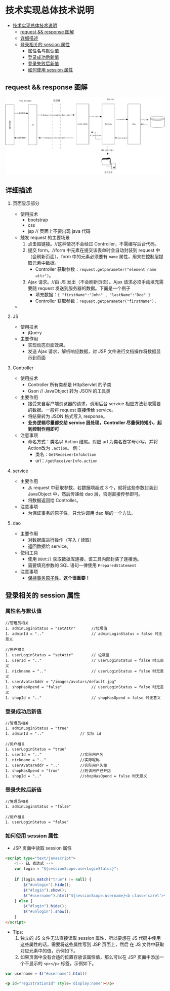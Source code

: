# 技术实现总体技术说明

<!-- TOC -->

- [技术实现总体技术说明](#%E6%8A%80%E6%9C%AF%E5%AE%9E%E7%8E%B0%E6%80%BB%E4%BD%93%E6%8A%80%E6%9C%AF%E8%AF%B4%E6%98%8E)
    - [request && response 图解](#request--response-%E5%9B%BE%E8%A7%A3)
    - [详细描述](#%E8%AF%A6%E7%BB%86%E6%8F%8F%E8%BF%B0)
    - [登录相关的 session 属性](#%E7%99%BB%E5%BD%95%E7%9B%B8%E5%85%B3%E7%9A%84-session-%E5%B1%9E%E6%80%A7)
        - [属性名与默认值](#%E5%B1%9E%E6%80%A7%E5%90%8D%E4%B8%8E%E9%BB%98%E8%AE%A4%E5%80%BC)
        - [登录成功后新值](#%E7%99%BB%E5%BD%95%E6%88%90%E5%8A%9F%E5%90%8E%E6%96%B0%E5%80%BC)
        - [登录失败后新值](#%E7%99%BB%E5%BD%95%E5%A4%B1%E8%B4%A5%E5%90%8E%E6%96%B0%E5%80%BC)
        - [如何使用 session 属性](#%E5%A6%82%E4%BD%95%E4%BD%BF%E7%94%A8-session-%E5%B1%9E%E6%80%A7)

<!-- /TOC -->

## request && response 图解

![request && response 图解](../images/srs/request-response.png)

## 详细描述

1. 页面显示部分
    - 使用技术
        - bootstrap
        - css
        - jsp // 页面上不要出现 java 代码
    - 触发 request 的主要场景
        1. 点击超链接。//这种情况不会经过 Controller，不需编写后台代码。
        1. 提交 form。//form 中元素在提交该表单时会自动封装到 request 中（会刷新页面）。form 中的元素必须要有 `name` 属性，用来在控制层提取元素中数据。
            - Controller 获取参数：`request.getparameter("element name attr")`。
        1. Ajax 请求。//由 JS 发出（不会刷新页面）。Ajax 请求必须手动填充需要随 request 发送到服务器的数据。下面是一个例子
            - 填充数据：`{ "firstName":"John" , "lastName":"Doe" }`
            - Controller 获取参数：`request.getparameter("firstName");`
    - 
1. JS
    - 使用技术  
        - jQuery
    - 主要作用
        - 实现动态页面效果。
        - 发送 Ajax 请求，解析响应数据，对 JSP 文件进行文档操作将数据显示到页面

1. Controller
    - 使用技术
        - Controller 所有类都是 HttpServlet 的子类
        - Gson // JavaObject 转为 JSON 的工具类
    - 主要作用
        - 接受来自客户端浏览器的请求，调用后台 service 相应方法获取需要的数据。一般将 request 直接传给 service。
        - 将结果转为 JSON 格式写入 response。
        - **业务逻辑尽量都交给 service 层处理，Controller 尽量保持短小，起到控制作用即可**
    - 注意事项
        - 命名方式：类名以 Action 结尾。对应 url 为类名首字母小写，并将 Action改为 `.action`。 例：
            - 类名：`GetReceiverInfoAction`
            - url：`/getReceiverInfo.action`

1. service
    - 主要作用
        - 从 request 中获取参数，若数据项超过 3 个，就将这些参数封装到 JavaObject 中，然后传递给 dao 层，否则直接传参即可。
        - 将数据返回给 Controller。
    - 注意事项
        - 为保证事务的原子性，只允许调用 dao 层的一个方法。

1. dao 
    - 主要作用
        - 对数据库进行操作（写入 / 读取）
        - 返回数据给 service。
    - 使用工具
        - 使用 `DBUtil` 获取数据库连接，该工具内部封装了连接池。
        - 需要填充参数的 SQL 语句一律使用 `PreparedStatement`
    - 注意事项
        - [保持事务原子性](https://docs.oracle.com/javase/tutorial/jdbc/basics/transactions.html)。**这个很重要！**

## 登录相关的 session 属性

### 属性名与默认值

```
//管理员相关
1. adminLoginStatus = "setAttr"       //垃圾值      
1. adminId = ".."                     // adminLoginStatus = false 时无意义 

//用户相关
1. userLoginStatus = "setAttr"        // 垃圾值
1. userId = ".."                      // userLoginStatus = false 时无意义
1. nickname = ".."                    // userLoginStatus = false 时无意义
1. userAvatarAddr = "/images/avatars/default.jpg"
1. shopHasOpend = "false"             // userLoginStatus = false 时无意义
1. shopId = ".."                      // shopHasOpend = false 时无意义
```

### 登录成功后新值

```
//管理员相关
1. adminLoginStatus = "true"     
1. adminId = ".."                // 实际 id 

//用户相关
1. userLoginStatus = "true"      
1. userId = ".."                 //实际用户名
1. nickname = ".."               //实际昵称 
1. userAvatarAddr = ".."         //实际用户头像
1. shopHasOpend = "true"         //若该用户已开店
1. shopId = ".."                 //shopHasOpend = false 时无意义
```

### 登录失败后新值

```
//管理员相关
1. adminLoginStatus = "false"   

//用户相关
1. userLoginStatus = "false"      
```

### 如何使用 session 属性

- JSP 页面中读取 session 属性

```html
<script type="text/javascript">
    <!-- EL 表达式 -->
    var login = "${sessionScope.userLoginStatus}";

    if (login.match("true") != null) {
        $("#unlogin").hide();
        $("#login").show();
        $("#username").html("${sessionScope.username}<b class='caret'></b>"); 
    } else {
        $("#login").hide();
        $("#unlogin").show();
    }
</script>
```

- Tips: 
    1. 独立的 JS 文件无法直接读取 session 属性，所以要想在 JS 代码中使用这些属性的话，需要将这些属性写到 JSP 页面上，然后 在 JS 文件中获取对应元素中的值，示例如下。
    1. 如果页面中没有合适的位置存放该属性值，那么可以在 JSP 页面中添加一个不显示的 `<p></p>` 标签，示例如下。 

```js
var username = $("#username").html()
```

```html
<p id="registrationId" style='display:none'></p>
```
